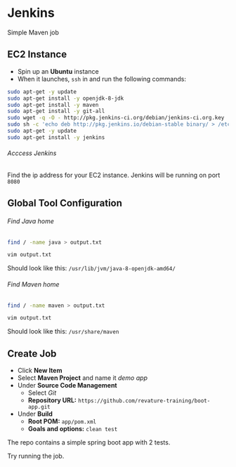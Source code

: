 # Jenkins
Simple Maven job

## EC2 Instance
* Spin up an **Ubuntu** instance
* When it launches, `ssh` in and run the following commands:

```sh
sudo apt-get -y update
sudo apt-get install -y openjdk-8-jdk
sudo apt-get install -y maven
sudo apt-get install -y git-all
sudo wget -q -O - http://pkg.jenkins-ci.org/debian/jenkins-ci.org.key | sudo apt-key add -
sudo sh -c 'echo deb http://pkg.jenkins.io/debian-stable binary/ > /etc/apt/sources.list.d/jenkins.list'
sudo apt-get -y update
sudo apt-get install -y jenkins
```

###### Acccess Jenkins
Find the ip address for your EC2 instance.  Jenkins will be running on port `8080`


## Global Tool Configuration

###### Find Java home

```sh
find / -name java > output.txt
```

```sh
vim output.txt
```

Should look like this: `/usr/lib/jvm/java-8-openjdk-amd64/`

###### Find Maven home

```sh
find / -name maven > output.txt
```

```sh
vim output.txt
```

Should look like this: `/usr/share/maven`


## Create Job
* Click **New Item**
* Select **Maven Project** and name it *demo app*
* Under **Source Code Management**
  * Select *Git*
  * **Repository URL:** `https://github.com/revature-training/boot-app.git`
* Under **Build**
  * **Root POM:** `app/pom.xml`
  * **Goals and options:** `clean test`

The repo contains a simple spring boot app with 2 tests.

Try running the job.
